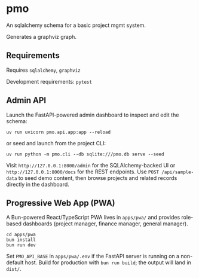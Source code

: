 # pmo

An sqlalchemy schema for a basic project mgmt system.

Generates a graphviz graph.


## Requirements

Requires `sqlalchemy`, `graphviz`

Development requirements: `pytest`

## Admin API

Launch the FastAPI-powered admin dashboard to inspect and edit the schema:

```
uv run uvicorn pmo.api.app:app --reload
```

or seed and launch from the project CLI:

```
uv run python -m pmo.cli --db sqlite:///pmo.db serve --seed
```

Visit `http://127.0.0.1:8000/admin` for the SQLAlchemy-backed UI or `http://127.0.0.1:8000/docs` for the REST endpoints. Use `POST /api/sample-data` to seed demo content, then browse projects and related records directly in the dashboard.

## Progressive Web App (PWA)

A Bun-powered React/TypeScript PWA lives in `apps/pwa/` and provides role-based dashboards (project manager, finance manager, general manager).

```
cd apps/pwa
bun install
bun run dev
```

Set `PMO_API_BASE` in `apps/pwa/.env` if the FastAPI server is running on a non-default host. Build for production with `bun run build`; the output will land in `dist/`.

